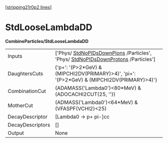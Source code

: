 [[stripping21r0p2 lines]](./stripping21r0p2-commonparticles)

# StdLooseLambdaDD

**CombineParticles/StdLooseLambdaDD**

|                  |                                                                                                                                                                      |
|------------------|----------------------------------------------------------------------------------------------------------------------------------------------------------------------|
| Inputs           | ['Phys/ [StdNoPIDsDownPions](./stripping21r0p2-stdnopidsdownpions) /Particles', 'Phys/ [StdNoPIDsDownProtons](./stripping21r0p2-stdnopidsdownprotons) /Particles'] |
| DaughtersCuts    | {'p+': '(P\>2\*GeV) & (MIPCHI2DV(PRIMARY)\>4)', 'pi+': '(P\>2\*GeV) & (MIPCHI2DV(PRIMARY)\>4)'}                                                                      |
| CombinationCut   | (ADAMASS('Lambda0')\<80\*MeV) & (ADOCACHI2CUT(25, ''))                                                                                                               |
| MotherCut        | (ADMASS('Lambda0')\<64\*MeV) & (VFASPF(VCHI2)\<25)                                                                                                                   |
| DecayDescriptor  | [Lambda0 -\> p+ pi-]cc                                                                                                                                             |
| DecayDescriptors | []                                                                                                                                                                 |
| Output           | None                                                                                                                                                                 |
